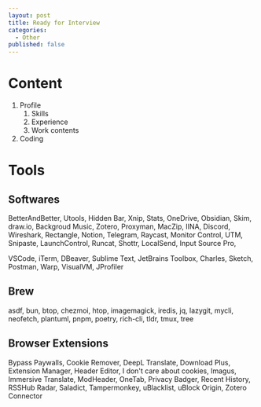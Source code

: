 ```yaml
---
layout: post
title: Ready for Interview
categories:
  - Other
published: false
---
```

# Content

1. Profile
	1. Skills
	2. Experience
	3. Work contents
2. Coding

# Tools

## Softwares

BetterAndBetter, Utools, Hidden Bar, Xnip, Stats, OneDrive, Obsidian, Skim, draw.io, Backgroud Music, Zotero, Proxyman, MacZip, IINA, Discord, Wireshark, Rectangle, Notion, Telegram, Raycast, Monitor Control, UTM, Snipaste, LaunchControl, Runcat, Shottr, LocalSend, Input Source Pro, 

VSCode, iTerm, DBeaver, Sublime Text, JetBrains Toolbox, Charles, Sketch, Postman, Warp, VisualVM, JProfiler

## Brew

asdf, bun, btop, chezmoi, htop, imagemagick, iredis, jq, lazygit, mycli, neofetch, plantuml, pnpm, poetry, rich-cli, tldr, tmux, tree

## Browser Extensions

Bypass Paywalls, Cookie Remover, DeepL Translate, Download Plus, Extension Manager, Header Editor, I don't care about cookies, Imagus, Immersive Translate, ModHeader, OneTab, Privacy Badger, Recent History, RSSHub Radar, Saladict, Tampermonkey, uBlacklist, uBlock Origin, Zotero Connector